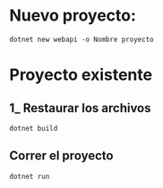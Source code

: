 <h1>Nuevo proyecto: </h1>

```
dotnet new webapi -o Nombre proyecto 
```

<h1>Proyecto existente</h1>
<h2>1_ Restaurar los archivos</h2>


```
dotnet build
```

<h2>Correr el proyecto</h2>

```
dotnet run
```